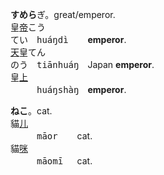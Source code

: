 **すめら**ぎ。great/emperor.   
皇[帝]()<kbd>こう　<br>てい　</kbd><samp>huáŋdì &nbsp;</samp>　**emperor**.   
[天]()皇<kbd>てん　<br>のう　</kbd><samp>tiānhuáŋ</samp>　Japan **emperor**.   
皇[上]()<kbd>　　　<br>　　　</kbd><samp>huáŋshàŋ</samp>　**emperor**. 
   

 


**ねこ**。cat.   
貓[儿]()<kbd>　　　<br>　　　</kbd><samp>māor &nbsp;</samp>　cat.   
貓[咪]()<kbd>　　　<br>　　　</kbd><samp>māomī&nbsp;</samp>　cat.   
